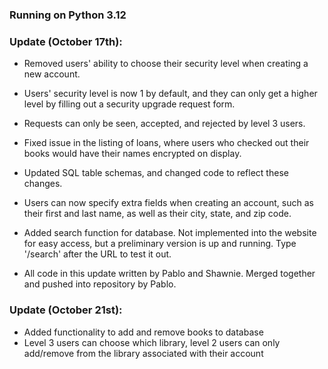 <h3>Running on Python 3.12</h3>

<h3>Update (October 17th):</h3>

- Removed users' ability to choose their security level when creating a new account.

- Users' security level is now 1 by default, and they can only get a higher level by filling out a security upgrade request form.
  
- Requests can only be seen, accepted, and rejected by level 3 users.
  
- Fixed issue in the listing of loans, where users who checked out their books would have their names encrypted on display.
  
- Updated SQL table schemas, and changed code to reflect these changes.
  
- Users can now specify extra fields when creating an account, such as their first and last name, as well as their city, state, and zip code.
  
- Added search function for database. Not implemented into the website for easy access, but a preliminary version is up and running. Type '/search' after the URL to test it out.
  
- All code in this update written by Pablo and Shawnie. Merged together and pushed into repository by Pablo.


<h3>Update (October 21st):</h3>

- Added functionality to add and remove books to database
- Level 3 users can choose which library, level 2 users can only add/remove from the library associated with their account
